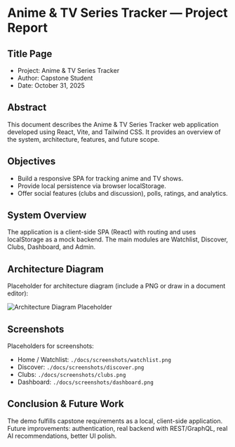 # Anime & TV Series Tracker — Project Report

## Title Page

- Project: Anime & TV Series Tracker
- Author: Capstone Student
- Date: October 31, 2025

## Abstract

This document describes the Anime & TV Series Tracker web application developed using React, Vite, and Tailwind CSS. It provides an overview of the system, architecture, features, and future scope.

## Objectives

- Build a responsive SPA for tracking anime and TV shows.
- Provide local persistence via browser localStorage.
- Offer social features (clubs and discussion), polls, ratings, and analytics.

## System Overview

The application is a client-side SPA (React) with routing and uses localStorage as a mock backend. The main modules are Watchlist, Discover, Clubs, Dashboard, and Admin.

## Architecture Diagram

Placeholder for architecture diagram (include a PNG or draw in a document editor):

![Architecture Diagram Placeholder](./screenshots/architecture.png)

## Screenshots

Placeholders for screenshots:
- Home / Watchlist: `./docs/screenshots/watchlist.png`
- Discover: `./docs/screenshots/discover.png`
- Clubs: `./docs/screenshots/clubs.png`
- Dashboard: `./docs/screenshots/dashboard.png`

## Conclusion & Future Work

The demo fulfills capstone requirements as a local, client-side application. Future improvements: authentication, real backend with REST/GraphQL, real AI recommendations, better UI polish.
